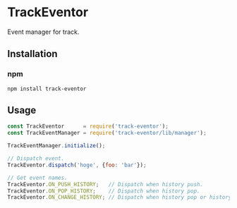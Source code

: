 # TrackEventor
Event manager for track.

## Installation

### npm

```shell
npm install track-eventor
```

## Usage

```javascript
const TrackEventor      = require('track-eventor');
const TrackEventManager = require('track-eventor/lib/manager');

TrackEventManager.initialize();

// Dispatch event.
TrackEventor.dispatch('hoge', {foo: 'bar'});

// Get event names.
TrackEventor.ON_PUSH_HISTORY;   // Dispatch when history push.
TrackEventor.ON_POP_HISTORY;    // Dispatch when history pop.
TrackEventor.ON_CHANGE_HISTORY; // Dispatch when history pop or history push.
```
